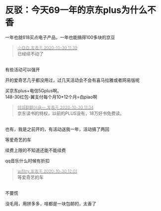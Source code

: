 # 反驳：今天69一年的京东plus为什么不香


一年也就618买点电子产品，一年也能搞得100多块的京豆

<div class="quote"><blockquote><font size="2"><a href="https://www.hostloc.com/forum.php?mod=redirect&amp;goto=findpost&amp;pid=9374359&amp;ptid=760166" target="_blank"><font color="#999999">小白白 发表于 2020-10-30 11:39</font></a></font><br />
已经续不动了</blockquote></div><br />
有些活动可以强开<img id="aimg_czJ8S" onclick="zoom(this, this.src, 0, 0, 0)" class="zoom" src="https://cdn.jsdelivr.net/gh/hishis/forum-master/public/images/patch.gif" onmouseover="img_onmouseoverfunc(this)" onload="thumbImg(this)" border="0" alt="" />

开的爱奇艺几乎都没用过，过几天活动会不会有喜马拉雅或者网易版呢

买京东plus+电信5Gplus啊。<br />
148-30红包-翼支付每个月10*12个月=白piao啊<img src="static/image/smiley/yct/010.gif" smilieid="41" border="0" alt="" /><img id="aimg_ZOjSG" onclick="zoom(this, this.src, 0, 0, 0)" class="zoom" src="https://cdn.jsdelivr.net/gh/hishis/forum-master/public/images/patch.gif" onmouseover="img_onmouseoverfunc(this)" onload="thumbImg(this)" border="0" alt="" />

<div class="quote"><blockquote><font size="2"><a href="https://www.hostloc.com/forum.php?mod=redirect&amp;goto=findpost&amp;pid=9374327&amp;ptid=760166" target="_blank"><font color="#999999">倾城翻翻分身一 发表于 2020-10-30 11:34</font></a></font><br />
京东读书的特权，以前的PLUS没有，18万好书免费读。</blockquote></div><br />
也有，我是之前开的，有活动送我一年，活动搞了两回

等爱奇艺的车

续费上限的不知道还能不能续费

qq音乐什么时候有折扣

<div class="quote"><blockquote><font size="2"><a href="https://www.hostloc.com/forum.php?mod=redirect&amp;goto=findpost&amp;pid=9374484&amp;ptid=760166" target="_blank"><font color="#999999">wifitry 发表于 2020-10-30 12:01</font></a></font><br />
等爱奇艺的车</blockquote></div><br />
不要慌<img id="aimg_SELl5" onclick="zoom(this, this.src, 0, 0, 0)" class="zoom" src="https://cdn.jsdelivr.net/gh/hishis/forum-master/public/images/patch.gif" onmouseover="img_onmouseoverfunc(this)" onload="thumbImg(this)" border="0" alt="" />

没毛用，用拼多多，啥都是一块包邮的，太香了
